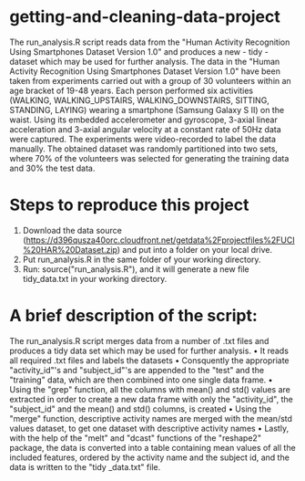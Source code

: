 getting-and-cleaning-data-project
=================================
The run_analysis.R script reads data from the "Human Activity Recognition Using Smartphones Dataset Version 1.0" and produces a new - tidy - dataset which may be used for further analysis.
The data in the "Human Activity Recognition Using Smartphones Dataset Version 1.0" have been taken from experiments carried out with a group of 30 volunteers within an age bracket of 19-48 years. Each person performed six activities (WALKING, WALKING_UPSTAIRS, WALKING_DOWNSTAIRS, SITTING, STANDING, LAYING) wearing a smartphone (Samsung Galaxy S II) on the waist. Using its embedded accelerometer and gyroscope, 3-axial linear acceleration and 3-axial angular velocity at a constant rate of 50Hz data were captured. The experiments were video-recorded to label the data manually. The obtained dataset was randomly partitioned into two sets, where 70% of the volunteers was selected for generating the training data and 30% the test data. 

Steps to reproduce this project
=================================
1.	Download the data source (https://d396qusza40orc.cloudfront.net/getdata%2Fprojectfiles%2FUCI%20HAR%20Dataset.zip)  and put into a folder on your local drive. 
2.	Put run_analysis.R in the same folder of your working directory.
3.	Run: source("run_analysis.R"), and it will generate a new file tidy_data.txt in your working directory.


A brief description of the script:
=================================
The run_analysis.R script merges data from a number of .txt files and produces a tidy data set which may be used for further analysis.
•	It reads all required .txt files and labels the datasets
•	Consquently the appropriate "activity_id"'s and "subject_id"'s are appended to the "test" and the "training" data, which are then combined into one single data frame.
•	Using the "grep" function, all the columns with mean() and std() values are extracted in order to create a new data frame with only the "activity_id", the "subject_id" and the mean() and std() columns, is created 
•	Using the "merge" function, descriptive activity names are merged with the mean/std values dataset, to get one dataset with descriptive activity names
•	Lastly, with the help of the "melt" and "dcast" functions of the "reshape2" package, the data is converted into a table containing mean values of all the included features, ordered by the activity name and the subject id, and the data is written to the "tidy _data.txt" file.
